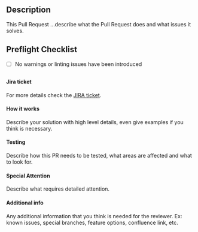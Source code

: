 ## Description
This Pull Request ...describe what the Pull Request does and what issues it solves.

## Preflight Checklist

- [ ] No warnings or linting issues have been introduced

##
#### Jira ticket
For more details check the [JIRA ticket](https://kolibree.atlassian.net/browse/KLTB002-XXXX).

#### How it works
Describe your solution with high level details, even give examples if you think is necessary.

#### Testing
Describe how this PR needs to be tested, what areas are affected and what to look for.

#### Special Attention
Describe what requires detailed attention.

#### Additional info
Any additional information that you think is needed for the reviewer.
Ex: known issues, special branches, feature options, confluence link, etc.